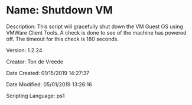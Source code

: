 ﻿# Name: Shutdown VM

Description: This script will gracefully shut down the VM Guest OS using VMWare Client Tools.
A check is done to see of the machine has powered off. The timeout for this check is 180 seconds.

Version: 1.2.24

Creator: Ton de Vreede

Date Created: 01/15/2019 14:27:37

Date Modified: 05/01/2019 13:26:16

Scripting Language: ps1

